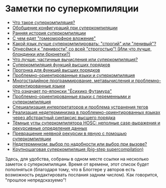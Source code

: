 # Заметки по суперкомпиляции

* [Что такое суперкомпиляция?](01-what-is-scp.md)
* [Обобщение конфигураций при суперкомпиляции](02-generalization.md)
* [Ранняя история суперкомпиляции](03-early-history.md)
* [С чем едят "гомеоморфное вложение"](04-homeomorphic-embedding.md)
* [Какой язык лучше суперкомпилировать: "строгий" или "ленивый"?](05-by-value-vs-by-name.md)
* [Отнесёмся к "ленивости" со всей "строгостью"! (Или что лучше, блондинки или брюнетки?)](06-by-value-vs-by-name2.md)
* [Что лучше: частичные вычисления или суперкомпиляция?](07-pe-vs-scp.md)
* [Суперкомпиляция функций высших порядков](08-ho-scp.md)
* [Прогонка для функций высших порядков](09-ho-driving.md)
* [Проблемно-ориентированные языки и суперкомпиляция](10-ho-dsl.md)
* [Многостадийное программирование, метавычисления и проблемно-ориентированные языки](11-multi-stage-programming.md)
* [Что означает по-японски "Ёсихико Футамура"](12-name-futamura.md)
* [Проблемно-ориентированные языки с переменными и суперкомпиляция](13-scp-dsl-variables.md)
* [Специализация интерпретаторов и проблема устранения тегов](14-int-spec-tag-elimination.md)
* [Реализация недетерминизма в проблемно-ориентированных языках через
  абстрактный синтаксис высшего порядка](15-hoas-nondeterminism.md)
* [Тёмные углы суперкомпилятора HOSC: неполные case-выражения и
  рекурсивные определения данных](16-hosc-inex-case-rec-data.md)
* [Превращение неявной рекурсии в явную с помощью суперкомпиляции](17-hosc-rec-thru-reduction.md)
* [Недетерминизм: выбор по надобности или выбор при вызове?](18-need-time-vs-call-time-choice.md)
* [Крупношаговая суперкомпиляция (big-step supercompilation)](19-big-step-supercompilation.md)

<!--
* [Комбинаторные парсеры. Часть
  1](http://metacomputation-ru.blogspot.com/2010/04/1.html)
-->

Здесь, для удобства, собраны в одном месте ссылки на несколько заметок о
суперкомпиляции. Время от времени, этот список будет пополняться
(благодаря тому, что в Блоггере у авторов есть возможность редактировать
послания задним числом). Как говорится, "прошлое непредсказуемо"!

